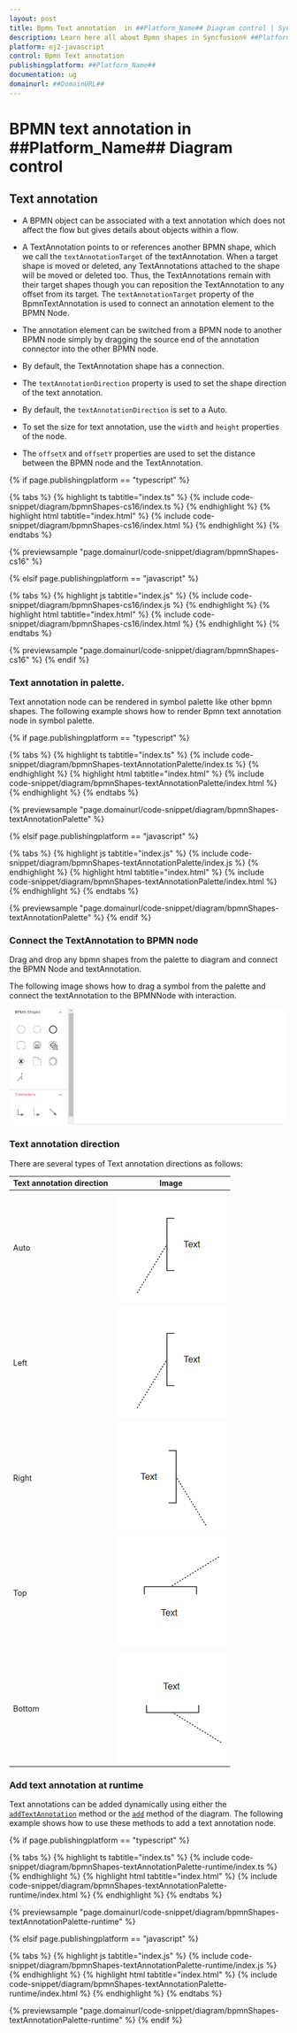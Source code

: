 ```yaml
---
layout: post
title: Bpmn Text annotation  in ##Platform_Name## Diagram control | Syncfusion®
description: Learn here all about Bpmn shapes in Syncfusion® ##Platform_Name## Diagram control of Syncfusion Essential® JS 2 and more.
platform: ej2-javascript
control: Bpmn Text annotation 
publishingplatform: ##Platform_Name##
documentation: ug
domainurl: ##DomainURL##
---
```


# BPMN text annotation in ##Platform_Name## Diagram control

## Text annotation

* A BPMN object can be associated with a text annotation which does not affect the flow but gives details about objects within a flow.

* A TextAnnotation points to or references another BPMN shape, which we call the `textAnnotationTarget` of the textAnnotation. When a target shape is moved or deleted, any TextAnnotations attached to the shape will be moved or deleted too. Thus, the TextAnnotations remain with their target shapes though you can reposition the TextAnnotation to any offset from its target. The `textAnnotationTarget` property of the BpmnTextAnnotation is used to connect an annotation element to the BPMN Node.

* The annotation element can be switched from a BPMN node to another BPMN node simply by dragging the source end of the annotation connector into the other BPMN node.

* By default, the TextAnnotation shape has a connection.

* The `textAnnotationDirection` property is used to set the shape direction of the text annotation.

* By default, the `textAnnotationDirection` is set to a Auto.

* To set the size for text annotation, use the `width` and `height` properties of the node.

* The `offsetX` and `offsetY` properties are used to set the distance between the BPMN node and the TextAnnotation.

{% if page.publishingplatform == "typescript" %}

 {% tabs %}
{% highlight ts tabtitle="index.ts" %}
{% include code-snippet/diagram/bpmnShapes-cs16/index.ts %}
{% endhighlight %}
{% highlight html tabtitle="index.html" %}
{% include code-snippet/diagram/bpmnShapes-cs16/index.html %}
{% endhighlight %}
{% endtabs %}
        
{% previewsample "page.domainurl/code-snippet/diagram/bpmnShapes-cs16" %}

{% elsif page.publishingplatform == "javascript" %}

{% tabs %}
{% highlight js tabtitle="index.js" %}
{% include code-snippet/diagram/bpmnShapes-cs16/index.js %}
{% endhighlight %}
{% highlight html tabtitle="index.html" %}
{% include code-snippet/diagram/bpmnShapes-cs16/index.html %}
{% endhighlight %}
{% endtabs %}

{% previewsample "page.domainurl/code-snippet/diagram/bpmnShapes-cs16" %}
{% endif %}

### Text annotation in palette.

Text annotation node can be rendered in symbol palette like other bpmn shapes. The following example shows how to render Bpmn text annotation node in symbol palette.

{% if page.publishingplatform == "typescript" %}

 {% tabs %}
{% highlight ts tabtitle="index.ts" %}
{% include code-snippet/diagram/bpmnShapes-textAnnotationPalette/index.ts %}
{% endhighlight %}
{% highlight html tabtitle="index.html" %}
{% include code-snippet/diagram/bpmnShapes-textAnnotationPalette/index.html %}
{% endhighlight %}
{% endtabs %}
        
{% previewsample "page.domainurl/code-snippet/diagram/bpmnShapes-textAnnotationPalette" %}

{% elsif page.publishingplatform == "javascript" %}

{% tabs %}
{% highlight js tabtitle="index.js" %}
{% include code-snippet/diagram/bpmnShapes-textAnnotationPalette/index.js %}
{% endhighlight %}
{% highlight html tabtitle="index.html" %}
{% include code-snippet/diagram/bpmnShapes-textAnnotationPalette/index.html %}
{% endhighlight %}
{% endtabs %}

{% previewsample "page.domainurl/code-snippet/diagram/bpmnShapes-textAnnotationPalette" %}
{% endif %}


### Connect the TextAnnotation to BPMN node

Drag and drop any bpmn shapes from the palette to diagram and connect the BPMN Node and textAnnotation.

The following image shows how to drag a symbol from the palette and connect the textAnnotation to the BPMNNode with interaction.

![Text annotation GIF](../images/textAnnotationGif.gif)

### Text annotation direction

There are several types of Text annotation directions as follows:

| Text annotation direction | Image |
| -------- | -------- |
| Auto | ![BPMN text annotation direction auto](../images/bpmn-textannotation-auto.png) |
| Left | ![BPMN text annotation direction left](../images/bpmn-textannotation-left.png) |
| Right | ![BPMN text annotation direction right](../images/bpmn-textannotation-right.png) |
| Top | ![BPMN text annotation direction top](../images/bpmn-textannotation-top.png) |
| Bottom | ![BPMN text annotation direction bottom](../images/bpmn-textannotation-bottom.png) |

### Add text annotation at runtime

Text annotations can be added dynamically using either the [`addTextAnnotation`](../../api/diagram/#addtextannotation) method or the [`add`](../../api/diagram/#add) method of the diagram. The following example shows how to use these methods to add a text annotation node.
 
{% if page.publishingplatform == "typescript" %}

 {% tabs %}
{% highlight ts tabtitle="index.ts" %}
{% include code-snippet/diagram/bpmnShapes-textAnnotationPalette-runtime/index.ts %}
{% endhighlight %}
{% highlight html tabtitle="index.html" %}
{% include code-snippet/diagram/bpmnShapes-textAnnotationPalette-runtime/index.html %}
{% endhighlight %}
{% endtabs %}
        
{% previewsample "page.domainurl/code-snippet/diagram/bpmnShapes-textAnnotationPalette-runtime" %}

{% elsif page.publishingplatform == "javascript" %}

{% tabs %}
{% highlight js tabtitle="index.js" %}
{% include code-snippet/diagram/bpmnShapes-textAnnotationPalette-runtime/index.js %}
{% endhighlight %}
{% highlight html tabtitle="index.html" %}
{% include code-snippet/diagram/bpmnShapes-textAnnotationPalette-runtime/index.html %}
{% endhighlight %}
{% endtabs %}

{% previewsample "page.domainurl/code-snippet/diagram/bpmnShapes-textAnnotationPalette-runtime" %}
{% endif %}
